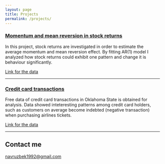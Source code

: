 ```yaml
---
layout: page
title: Projects
permalink: /projects/
---
```


### [Momentum and mean reversion in stock returns](/projects/project1.nb.html) 

In this project, stock returns are investigated in order to estimate the average momentum and mean reversion effect. By fitting AR(1) model I analyzed how stock returns could exhibit one pattern and change it is behaviour significantly. 

[Link for the data](https://navruzbek1992.github.io/stock-return-analysis/returns_20181228.csv)

***

### [Credit card transactions](/projects/project2.nb.html) 

Free data of credit card transactions in Oklahoma State is obtained for analysis. Data showed inteteresting patterns among credit card holders, such as customers on average become indebted (negative transaction) when purchasing airlines tickets. 

[Link for the data](https://navruzbek1992.github.io/stock-return-analysis/res_purchase_2014.csv)

***


## Contact me

[navruzbek1992@gmail.com](mailto:navruzbek1992@gmail.com)
